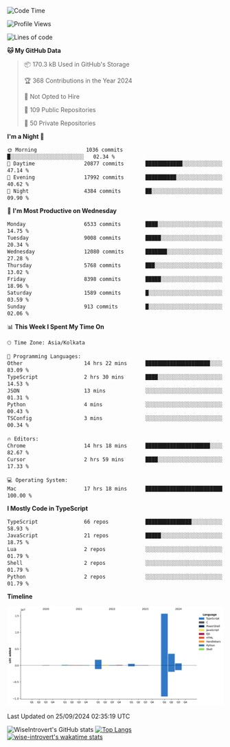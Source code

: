 <!--START_SECTION:waka-->
![Code Time](http://img.shields.io/badge/Code%20Time-1%2C633%20hrs%2027%20mins-blue)

![Profile Views](http://img.shields.io/badge/Profile%20Views-3-blue)

![Lines of code](https://img.shields.io/badge/From%20Hello%20World%20I%27ve%20Written-22.7%20million%20lines%20of%20code-blue)

**🐱 My GitHub Data** 

> 📦 170.3 kB Used in GitHub's Storage 
 > 
> 🏆 368 Contributions in the Year 2024
 > 
> 🚫 Not Opted to Hire
 > 
> 📜 109 Public Repositories 
 > 
> 🔑 50 Private Repositories 
 > 
**I'm a Night 🦉** 

```text
🌞 Morning                1036 commits        █░░░░░░░░░░░░░░░░░░░░░░░░   02.34 % 
🌆 Daytime                20877 commits       ████████████░░░░░░░░░░░░░   47.14 % 
🌃 Evening                17992 commits       ██████████░░░░░░░░░░░░░░░   40.62 % 
🌙 Night                  4384 commits        ██░░░░░░░░░░░░░░░░░░░░░░░   09.90 % 
```
📅 **I'm Most Productive on Wednesday** 

```text
Monday                   6533 commits        ████░░░░░░░░░░░░░░░░░░░░░   14.75 % 
Tuesday                  9008 commits        █████░░░░░░░░░░░░░░░░░░░░   20.34 % 
Wednesday                12080 commits       ███████░░░░░░░░░░░░░░░░░░   27.28 % 
Thursday                 5768 commits        ███░░░░░░░░░░░░░░░░░░░░░░   13.02 % 
Friday                   8398 commits        █████░░░░░░░░░░░░░░░░░░░░   18.96 % 
Saturday                 1589 commits        █░░░░░░░░░░░░░░░░░░░░░░░░   03.59 % 
Sunday                   913 commits         █░░░░░░░░░░░░░░░░░░░░░░░░   02.06 % 
```


📊 **This Week I Spent My Time On** 

```text
🕑︎ Time Zone: Asia/Kolkata

💬 Programming Languages: 
Other                    14 hrs 22 mins      █████████████████████░░░░   83.09 % 
TypeScript               2 hrs 30 mins       ████░░░░░░░░░░░░░░░░░░░░░   14.53 % 
JSON                     13 mins             ░░░░░░░░░░░░░░░░░░░░░░░░░   01.31 % 
Python                   4 mins              ░░░░░░░░░░░░░░░░░░░░░░░░░   00.43 % 
TSConfig                 3 mins              ░░░░░░░░░░░░░░░░░░░░░░░░░   00.34 % 

🔥 Editors: 
Chrome                   14 hrs 18 mins      █████████████████████░░░░   82.67 % 
Cursor                   2 hrs 59 mins       ████░░░░░░░░░░░░░░░░░░░░░   17.33 % 

💻 Operating System: 
Mac                      17 hrs 18 mins      █████████████████████████   100.00 % 
```

**I Mostly Code in TypeScript** 

```text
TypeScript               66 repos            ███████████████░░░░░░░░░░   58.93 % 
JavaScript               21 repos            █████░░░░░░░░░░░░░░░░░░░░   18.75 % 
Lua                      2 repos             ░░░░░░░░░░░░░░░░░░░░░░░░░   01.79 % 
Shell                    2 repos             ░░░░░░░░░░░░░░░░░░░░░░░░░   01.79 % 
Python                   2 repos             ░░░░░░░░░░░░░░░░░░░░░░░░░   01.79 % 
```



**Timeline**

![Lines of Code chart](https://raw.githubusercontent.com/wise-introvert/wise-introvert/master/assets/bar_graph.png)


 Last Updated on 25/09/2024 02:35:19 UTC
<!--END_SECTION:waka-->

![WiseIntrovert's GitHub stats](https://github-readme-stats.vercel.app/api?username=wise-introvert&count_private=true&show_icons=true)
[![Top Langs](https://github-readme-stats.vercel.app/api/top-langs/?username=wise-introvert&langs_count=10)](https://github.com/anuraghazra/github-readme-stats)
[![wise-introvert's wakatime stats](https://github-readme-stats.vercel.app/api/wakatime?username=wiseintrovert)](https://github.com/anuraghazra/github-readme-stats)
